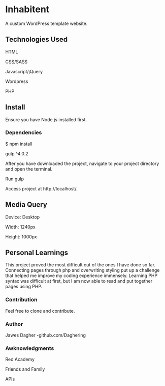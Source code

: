 # Inhabitent

A custom WordPress template website.


## Technologies Used

HTML

CSS/SASS

Javascript/jQuery

Wordpress

PHP


## Install 

Ensure you have Node.js installed first.

### Dependencies

$ npm install

gulp ^4.0.2

After you have downloaded the project, navigate to your project directory and open the terminal.

Run gulp

Access project at http://localhost/.


## Media Query

Device: Desktop

Width: 1240px

Height: 1000px
 

## Personal Learnings

This project proved the most difficult out of the ones I have done so far. Connecting pages through php and overwriting styling put up a challenge that helped me improve my coding experience immensely. Learning PHP syntax was difficult at first, but I am now able to read and put together pages using PHP.


### Contribution

Feel free to clone and contribute.


### Author

Jawes Dagher -github.com/Daghering


### Awknowledgments

Red Academy

Friends and Family

APIs
